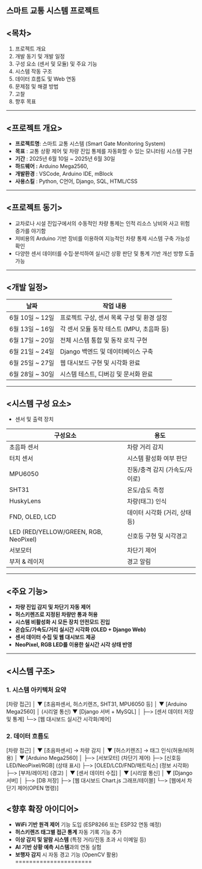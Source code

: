 ## 스마트 교통 시스템 프로젝트

## <목차>

1. 프로젝트 개요
2. 개발 동기 및 개발 일정
3. 구성 요소 (센서 및 모듈) 및 주요 기능
4. 시스템 작동 구조
5. 데이터 흐름도 및 Web 연동
6. 문제점 및 해결 방법
7. 고찰
8. 향후 목표

---

## <프로젝트 개요>

- **프로젝트명**: 스마트 교통 시스템 (Smart Gate Monitoring System)
- **목표** : 교통 상황 제어 및 차량 진입 통제를 자동화할 수 있는 모니터링 시스템 구현
- **기간** : 2025년 6월 10일 ~ 2025년 6월 30일
- **하드웨어 :** Arduino Mega2560,
- **개발환경** : VSCode, Arduino IDE, mBlock
- **사용스킬** : Python, C언어, Django, SQL, HTML/CSS

---

## <프로젝트 동기>

- 교차로나 시설 진입구에서의 수동적인 차량 통제는 인적 리소스 낭비와 사고 위험 증가를 야기함
- 저비용의 Arduino 기반 장비를 이용하여 지능적인 차량 통제 시스템 구축 가능성 확인
- 다양한 센서 데이터를 수집·분석하여 실시간 상황 판단 및 통계 기반 개선 방향 도출 가능

---

## <개발 일정>

| 날짜 | 작업 내용 |
| --- | --- |
| 6월 10일 ~ 12일 | 프로젝트 구상, 센서 목록 구성 및 환경 설정 |
| 6월 13일 ~ 16일 | 각 센서 모듈 동작 테스트 (MPU, 초음파 등) |
| 6월 17일 ~ 20일 | 전체 시스템 통합 및 동작 로직 구현 |
| 6월 21일 ~ 24일 | Django 백엔드 및 데이터베이스 구축 |
| 6월 25일 ~ 27일 | 웹 대시보드 구현 및 시각화 완료 |
| 6월 28일 ~ 30일 | 시스템 테스트, 디버깅 및 문서화 완료 |

---

## <시스템 구성 요소>

- 센서 및 출력 장치

| 구성요소 | 용도 |
| --- | --- |
| 초음파 센서 | 차량 거리 감지 |
| 터치 센서 | 시스템 활성화 여부 판단 |
| MPU6050 | 진동/충격 감지 (가속도/자이로) |
| SHT31 | 온도/습도 측정 |
| HuskyLens | 차량(태그) 인식 |
| FND, OLED, LCD | 데이터 시각화 (거리, 상태 등) |
| LED (RED/YELLOW/GREEN, RGB, NeoPixel) | 신호등 구현 및 시각경고 |
| 서보모터 | 차단기 제어 |
| 부저 & 레이저 | 경고 알림 |

---

## <주요 기능>

- **차량 진입 감지 및 차단기 자동 제어**
- **허스키렌즈로 지정된 차량만 통과 허용**
- **시스템 비활성화 시 모든 장치 안전모드 진입**
- **온습도/가속도/거리 실시간 시각화 (OLED + Django Web)**
- **센서 데이터 수집 및 웹 대시보드 제공**
- **NeoPixel, RGB LED를 이용한 실시간 시각 상태 반영**

---

## <시스템 구조>

### 1. 시스템 아키텍처 요약

[차량 접근]
│
▼
[초음파센서, 허스키렌즈, SHT31, MPU6050 등]
│
▼
[Arduino Mega2560]
│  (시리얼 통신)
▼
[Django 서버 + MySQL]
│
├─> [센서 데이터 저장 및 통계]
└─> [웹 대시보드 실시간 시각화/제어]

### 2. 데이터 흐름도

[차량 접근]
│
▼
[초음파센서] → 차량 감지
│
▼
[허스키렌즈] → 태그 인식(허용/비허용)
│
▼
[Arduino Mega2560]
│
├─> [서보모터] (차단기 제어)
├─> [신호등 LED/NeoPixel/RGB] (상태 표시)
├─> [OLED/LCD/FND/매트릭스] (정보 시각화)
├─> [부저/레이저] (경고)
│
▼
[센서 데이터 수집]
│
▼
[시리얼 통신]
│
▼
[Django 서버]
│
├─> [DB 저장]
├─> [웹 대시보드 Chart.js 그래프/테이블]
└─> [웹에서 차단기 제어(OPEN 명령)]

## <향후 확장 아이디어>
- **WiFi 기반 원격 제어** 기능 도입 (ESP8266 또는 ESP32 연동 예정)
- **허스키렌즈 태그별 접근 통계** 자동 기록 기능 추가
- **이상 감지 및 알람 시스템** (특정 거리/진동 초과 시 이메일 등)
- **AI 기반 상황 예측 시스템**과의 연동 실험
- **보행자 감지** 시 자동 경고 기능 (OpenCV 활용)
======================
